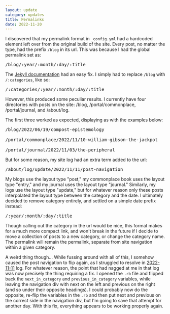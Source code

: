 ```yaml
---
layout: update
category: updates
title: Permalinks
date: 2022-11-20
---
```


I discovered that my permalink format in <code>_config.yml</code> had a hardcoded element left over from the original build of the site. Every post, no matter the type, had the prefix <code>/blog</code> in its url. This was because I had the global permalink set as:

<pre>/blog/:year/:month/:day/:title</pre>

The [Jekyll documentation](https://jekyllrb.com/docs/permalinks/) had an easy fix. I simply had to replace <code>/blog</code> with <code>/:categories</code>, like so:

<pre>/:categories/:year/:month/:day/:title</pre>

However, this produced some peculiar results. I currently have four directories with posts on the site: /blog, /portal/commonplace, /portal/journal, and /about/log.

The first three worked as expected, displaying as with the examples below:

<pre>/blog/2022/06/19/compost-epistemology
<br>/portal/commonplace/2022/11/10-william-gibson-the-jackpot
<br>/portal/journal/2022/11/03/the-peripheral</pre>

But for some reason, my site log had an extra term added to the url:

<pre>/about/log/update/2022/11/11/post-navigation</pre>

My blogs use the layout type "post," my commonplace book uses the layout type "entry," and my journal uses the layout type "journal." Similarly, my logs use the layout type "update," but for whatever reason only these posts interpolated the layout type between the category and the date. I ultimately decided to remove category entirely, and settled on a simple date prefix instead:

<pre>/:year/:month/:day/:title</pre>

Though calling out the category in the url would be nice, this format makes for a much more compact link, and won't break in the future if I decide to move a collection of posts to a new category, or change the category name. The permalink will remain the permalink, separate from site navigation within a given category.

A weird thing though... While fussing around with all of this, I somehow caused the post navigation to flip again, as I struggled to resolve in [2022-11-11](/2022/11/11/post-navigation) log. For whatever reason, the point that had nagged at me in that log was now precisely the thing requiring a fix. I opened the <code>.rb</code> file and flipped back the <code>next_in_category</code> and <code>previous_in_category</code> variables, while leaving the navigation div with next on the left and previous on the right (and so under their opposite headings). I could probably now do the opposite, re-flip the variables in the <code>.rb</code> and then put next and previous on the correct side in the navigation div, but I'm going to save that attempt for another day. With this fix, everything appears to be working properly again.
